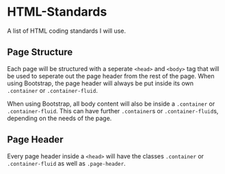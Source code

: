 # HTML-Standards
A list of HTML coding standards I will use.

## Page Structure
Each page will be structured with a seperate `<head>` and `<body>` tag that will be used to seperate out the page header from the rest of the page. When using Bootstrap, the page header will always be put inside its own `.container` or `.container-fluid`.

When using Bootstrap, all body content will also be inside a `.container` or `.container-fluid`. This can have further `.container`s or `.container-fluid`s, depending on the needs of the page.

## Page Header
Every page header inside a `<head>` will have the classes `.container` or `.container-fluid` as well as `.page-header`.
